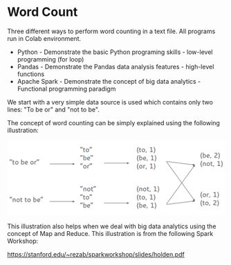 # Word Count
Three different ways to perform word counting in a text file. All programs run in Colab environment. 
- Python - Demonstrate the basic Python programing skills - low-level programming (for loop)
- Pandas - Demonstrate the Pandas data analysis features - high-level functions
- Apache Spark - Demonstrate the concept of big data analytics - Functional programming paradigm

We start with a very simple data source is used which contains only two lines: "To be or" and "not to be". 

The concept of word counting can be simply explained using the following illustration:

![](https://github.com/wcj365/word-count/blob/master/ToBeOrNotToBe.GIF)

This illustration also helps when we deal with big data analytics using the concept of Map and Reduce. This illustration is from the following Spark Workshop:

https://stanford.edu/~rezab/sparkworkshop/slides/holden.pdf
